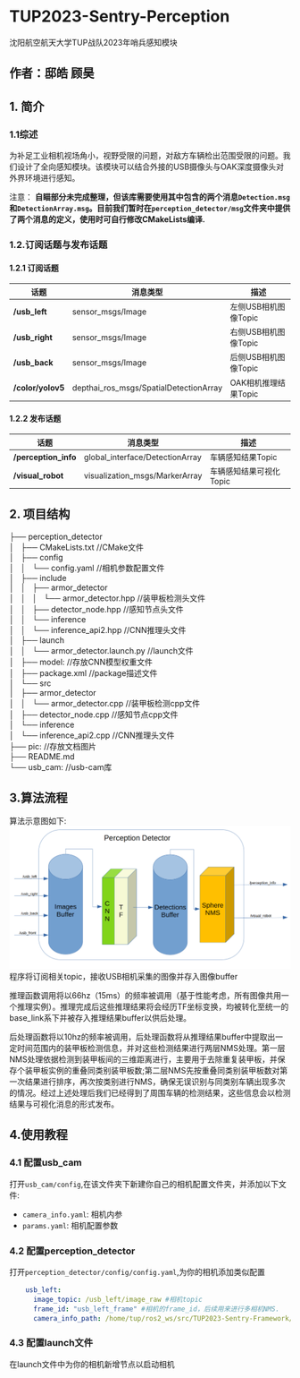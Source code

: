 # TUP2023-Sentry-Perception
沈阳航空航天大学TUP战队2023年哨兵感知模块
## 作者：邸皓 顾昊

## 1. 简介
### 1.1综述
为补足工业相机视场角小，视野受限的问题，对敌方车辆检出范围受限的问题。我们设计了全向感知模块。该模块可以结合外接的USB摄像头与OAK深度摄像头对外界环境进行感知。


注意：
**自瞄部分未完成整理，但该库需要使用其中包含的两个消息`Detection.msg`和`DetectionArray.msg`。目前我们暂时在`perception_detector/msg`文件夹中提供了两个消息的定义，使用时可自行修改CMakeLists编译.**
### 1.2.订阅话题与发布话题
#### 1.2.1 订阅话题
|话题|消息类型|描述|
|----|-----|----|
|**/usb_left**|sensor_msgs/Image|左侧USB相机图像Topic|
|**/usb_right**|sensor_msgs/Image|右侧USB相机图像Topic|
|**/usb_back**|sensor_msgs/Image|后侧USB相机图像Topic|
|**/color/yolov5**|depthai_ros_msgs/SpatialDetectionArray|OAK相机推理结果Topic|
#### 1.2.2 发布话题
|话题|消息类型|描述|
|----|-----|----|
|**/perception_info**|global_interface/DetectionArray|车辆感知结果Topic|
|**/visual_robot**|visualization_msgs/MarkerArray|车辆感知结果可视化Topic|

## 2. 项目结构
├── perception_detector  
│   ├── CMakeLists.txt //CMake文件  
│   ├── config  
│   │   └── config.yaml //相机参数配置文件  
│   ├── include  
│   │   ├── armor_detector  
│   │   │   └── armor_detector.hpp //装甲板检测头文件  
│   │   ├── detector_node.hpp //感知节点头文件  
│   │   └── inference  
│   │       └── inference_api2.hpp //CNN推理头文件  
│   ├── launch  
│   │   └── armor_detector.launch.py //launch文件  
│   ├── model: //存放CNN模型权重文件  
│   ├── package.xml //package描述文件  
│   └── src  
│       ├── armor_detector  
│       │   └── armor_detector.cpp //装甲板检测cpp文件  
│       ├── detector_node.cpp //感知节点cpp文件  
│       └── inference  
│           └── inference_api2.cpp //CNN推理头文件  
├── pic: //存放文档图片  
├── README.md  
└── usb_cam: //usb-cam库  

## 3.算法流程
算法示意图如下:
<img src="pic/architecture.png"/>
程序将订阅相关topic，接收USB相机采集的图像并存入图像buffer

推理函数调用将以66hz（15ms）的频率被调用（基于性能考虑，所有图像共用一个推理实例）。推理完成后这些推理结果将会经历TF坐标变换，均被转化至统一的base_link系下并被存入推理结果buffer以供后处理。  

后处理函数将以10hz的频率被调用，后处理函数将从推理结果buffer中提取出一定时间范围内的装甲板检测信息，并对这些检测结果进行两层NMS处理。第一层NMS处理依据检测到装甲板间的三维距离进行，主要用于去除重复装甲板，并保存个装甲板实例的重叠同类别装甲板数;第二层NMS先按重叠同类别装甲板数对第一次结果进行排序，再次按类别进行NMS，确保无误识别与同类别车辆出现多次的情况。经过上述处理后我们已经得到了周围车辆的检测结果，这些信息会以检测结果与可视化消息的形式发布。


## 4.使用教程
### 4.1 配置usb_cam
打开`usb_cam/config`,在该文件夹下新建你自己的相机配置文件夹，并添加以下文件:
- `camera_info.yaml`: 相机内参
- `params.yaml`: 相机配置参数
### 4.2 配置perception_detector
打开`perception_detector/config/config.yaml`,为你的相机添加类似配置
```yaml
    usb_left: 
      image_topic: /usb_left/image_raw #相机topic
      frame_id: "usb_left_frame" #相机的frame_id，后续用来进行多相机NMS.
      camera_info_path: /home/tup/ros2_ws/src/TUP2023-Sentry-Framework/TUP2023-Sentry-Perception/usb_cam/config/usb_left/camera_info.yaml #相机内参文件路径
```
### 4.3 配置launch文件
在launch文件中为你的相机新增节点以启动相机


